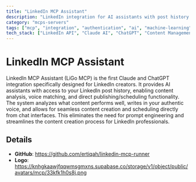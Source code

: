 ```yaml
---
title: "LinkedIn MCP Assistant"
description: "LinkedIn integration for AI assistants with post history analysis, voice matching, and direct publishing capabilities."
category: "mcps-servers"
tags: ["mcp", "integration", "authentication", "ai", "machine-learning"]
tech_stack: ["LinkedIn API", "Claude AI", "ChatGPT", "Content Management", "Social Media Automation"]
---
```


# LinkedIn MCP Assistant

LinkedIn MCP Assistant (LiGo MCP) is the first Claude and ChatGPT integration specifically designed for LinkedIn creators. It provides AI assistants with access to your LinkedIn post history, enabling content analysis, voice matching, and direct publishing/scheduling functionality. The system analyzes what content performs well, writes in your authentic voice, and allows for seamless content creation and scheduling directly from chat interfaces. This eliminates the need for prompt engineering and streamlines the content creation process for LinkedIn professionals.

## Details

- **GitHub**: https://github.com/ertiqah/linkedin-mcp-runner
- **Logo**: https://knhgkaawjfqqwmsgmxns.supabase.co/storage/v1/object/public/avatars/mcp/33kfk1h0s8j.png
